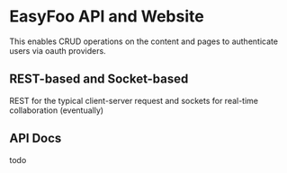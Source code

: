 # EasyFoo API and Website

This enables CRUD operations on the content and pages to authenticate users via oauth providers.

## REST-based and Socket-based

REST for the typical client-server request and sockets for real-time collaboration (eventually)

## API Docs

todo

